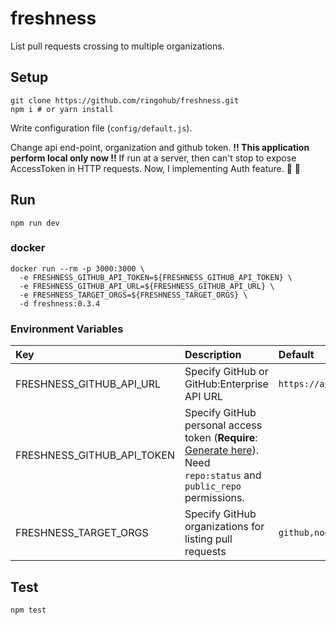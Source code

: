 # freshness
List pull requests crossing to multiple organizations.

## Setup

```
git clone https://github.com/ringohub/freshness.git
npm i # or yarn install
```

Write configuration file (`config/default.js`).

Change api end-point, organization and github token.
**!! This application perform local only now !!**
If run at a server, then can't stop to expose AccessToken in HTTP requests.
Now, I implementing Auth feature. :bow: :pray:

## Run

```
npm run dev
```

### docker

```
docker run --rm -p 3000:3000 \
  -e FRESHNESS_GITHUB_API_TOKEN=${FRESHNESS_GITHUB_API_TOKEN} \
  -e FRESHNESS_GITHUB_API_URL=${FRESHNESS_GITHUB_API_URL} \
  -e FRESHNESS_TARGET_ORGS=${FRESHNESS_TARGET_ORGS} \
  -d freshness:0.3.4
```

### Environment Variables

| Key                        | Description                                                                                                                                                 | Default                  |
|:---------------------------|:------------------------------------------------------------------------------------------------------------------------------------------------------------|:-------------------------|
| FRESHNESS_GITHUB_API_URL   | Specify GitHub or GitHub:Enterprise API URL                                                                                                                 | `https://api.github.com` |
| FRESHNESS_GITHUB_API_TOKEN | Specify GitHub personal access token (**Require**: [Generate here](https://github.com/settings/tokens)). Need `repo:status` and ` public_repo` permissions. |                          |
| FRESHNESS_TARGET_ORGS      | Specify GitHub organizations for listing pull requests                                                                                                      | `github,nodejs`          |



## Test

```
npm test
```
